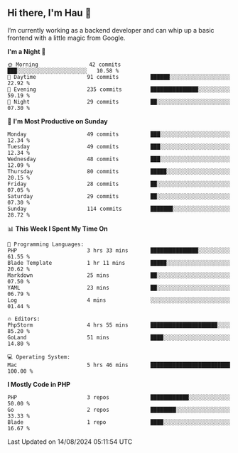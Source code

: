 ## Hi there, I'm Hau 👋
I’m currently working as a backend developer and can whip up a basic frontend with a little magic from Google. 

<!--START_SECTION:waka-->
**I'm a Night 🦉** 

```text
🌞 Morning                42 commits          ███░░░░░░░░░░░░░░░░░░░░░░   10.58 % 
🌆 Daytime                91 commits          ██████░░░░░░░░░░░░░░░░░░░   22.92 % 
🌃 Evening                235 commits         ███████████████░░░░░░░░░░   59.19 % 
🌙 Night                  29 commits          ██░░░░░░░░░░░░░░░░░░░░░░░   07.30 % 
```
📅 **I'm Most Productive on Sunday** 

```text
Monday                   49 commits          ███░░░░░░░░░░░░░░░░░░░░░░   12.34 % 
Tuesday                  49 commits          ███░░░░░░░░░░░░░░░░░░░░░░   12.34 % 
Wednesday                48 commits          ███░░░░░░░░░░░░░░░░░░░░░░   12.09 % 
Thursday                 80 commits          █████░░░░░░░░░░░░░░░░░░░░   20.15 % 
Friday                   28 commits          ██░░░░░░░░░░░░░░░░░░░░░░░   07.05 % 
Saturday                 29 commits          ██░░░░░░░░░░░░░░░░░░░░░░░   07.30 % 
Sunday                   114 commits         ███████░░░░░░░░░░░░░░░░░░   28.72 % 
```


📊 **This Week I Spent My Time On** 

```text
💬 Programming Languages: 
PHP                      3 hrs 33 mins       ███████████████░░░░░░░░░░   61.55 % 
Blade Template           1 hr 11 mins        █████░░░░░░░░░░░░░░░░░░░░   20.62 % 
Markdown                 25 mins             ██░░░░░░░░░░░░░░░░░░░░░░░   07.50 % 
YAML                     23 mins             ██░░░░░░░░░░░░░░░░░░░░░░░   06.79 % 
Log                      4 mins              ░░░░░░░░░░░░░░░░░░░░░░░░░   01.44 % 

🔥 Editors: 
PhpStorm                 4 hrs 55 mins       █████████████████████░░░░   85.20 % 
GoLand                   51 mins             ████░░░░░░░░░░░░░░░░░░░░░   14.80 % 

💻 Operating System: 
Mac                      5 hrs 46 mins       █████████████████████████   100.00 % 
```

**I Mostly Code in PHP** 

```text
PHP                      3 repos             ████████████░░░░░░░░░░░░░   50.00 % 
Go                       2 repos             ████████░░░░░░░░░░░░░░░░░   33.33 % 
Blade                    1 repo              ████░░░░░░░░░░░░░░░░░░░░░   16.67 % 
```




 Last Updated on 14/08/2024 05:11:54 UTC
<!--END_SECTION:waka-->

